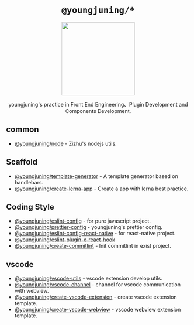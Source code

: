 <div align="center">
  <h1><code>@youngjuning/*</code></h1>
  <img alt="" src="https://avatars.githubusercontent.com/u/13204332?v=4" width="200"/>
  <p>youngjuning's practice in Front End Engineering、Plugin Development and Components Development.</p>
</div>

## common

- [@youngjuning/node](https://github.com/youngjuning/youngjuning/tree/main/packages/node/) - Zizhu's nodejs utils.

## Scaffold

- [@youngjuning/template-generator](https://github.com/youngjuning/youngjuning/tree/main/packages/template-generator) - A template generator based on handlebars.
- [@youngjuning/create-lerna-app](https://github.com/youngjuning/youngjuning/tree/main/packages/create-lerna-app/) - Create a app with lerna best practice.

## Coding Style

- [@youngjuning/eslint-config](https://github.com/youngjuning/youngjuning/tree/main/packages/eslint-config-base#readme) - for pure javascript project.
- [@youngjuning/prettier-config](https://github.com/youngjuning/youngjuning/tree/main/packages/prettier-config) - youngjuning's prettier config.
- [@youngjuning/eslint-config-react-native](https://github.com/youngjuning/youngjuning/tree/main/packages/eslint-config-react-native#readme) - for react-native project.
- [@youngjuning/eslint-plugin-x-react-hook](https://github.com/youngjuning/youngjuning/tree/main/packages/eslint-plugin-x-react-hook)
- [@youngjuning/create-commitlint](https://github.com/youngjuning/youngjuning/tree/main/packages/create-commitlint) - Init commitlint in exist project.

## vscode

- [@youngjuning/vscode-utils](https://github.com/youngjuning/youngjuning/tree/main/packages/vscode-utils]/) - vscode extension develop utils.
- [@youngjuning/vscode-channel](https://github.com/youngjuning/youngjuning/tree/main/packages/vscode-channel/) - channel for vscode communication with webview.
- [@youngjuning/create-vscode-extension](https://github.com/youngjuning/youngjuning/tree/main/packages/create-vscode-extension/) - create vscode extension template.
- [@youngjuning/create-vscode-webview](https://github.com/youngjuning/youngjuning/tree/main/packages/create-vscode-webview/) - vscode webview extension template.
